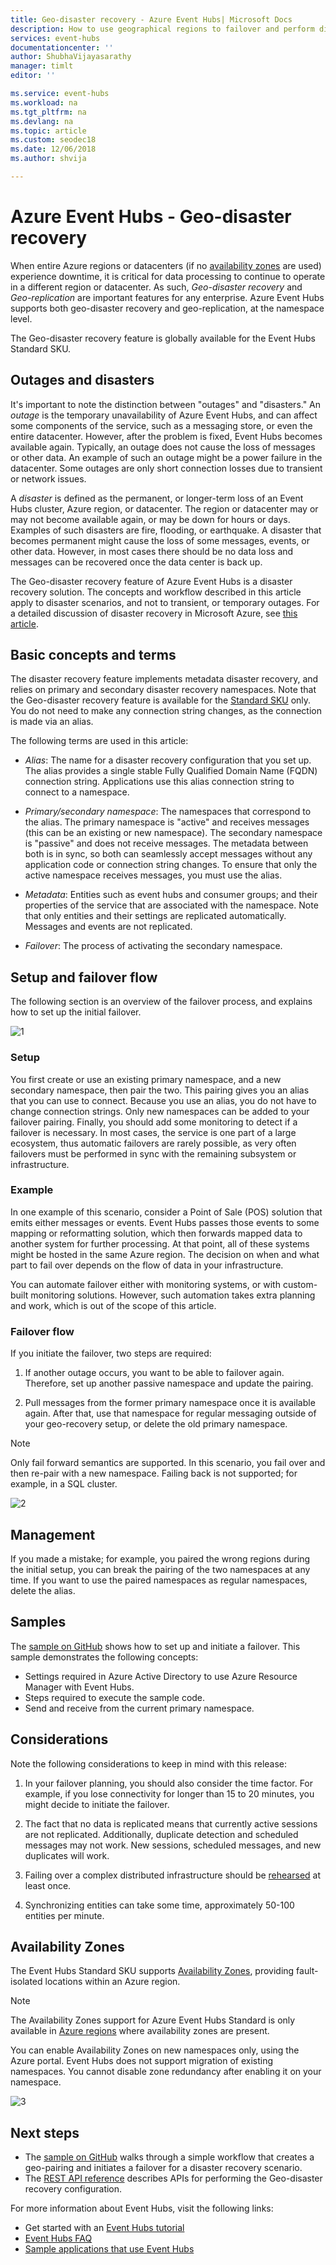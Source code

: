 ```yaml
---
title: Geo-disaster recovery - Azure Event Hubs| Microsoft Docs
description: How to use geographical regions to failover and perform disaster recovery in Azure Event Hubs
services: event-hubs
documentationcenter: ''
author: ShubhaVijayasarathy
manager: timlt
editor: ''

ms.service: event-hubs
ms.workload: na
ms.tgt_pltfrm: na
ms.devlang: na
ms.topic: article
ms.custom: seodec18
ms.date: 12/06/2018
ms.author: shvija

---
```


# Azure Event Hubs - Geo-disaster recovery 

When entire Azure regions or datacenters (if no [availability zones](../availability-zones/az-overview.md) are used) experience downtime, it is critical for data processing to continue to operate in a different region or datacenter. As such, *Geo-disaster recovery* and *Geo-replication* are important features for any enterprise. Azure Event Hubs supports both geo-disaster recovery and geo-replication, at the namespace level. 

The Geo-disaster recovery feature is globally available for the Event Hubs Standard SKU.

## Outages and disasters

It's important to note the distinction between "outages" and "disasters." An *outage* is the temporary unavailability of Azure Event Hubs, and can affect some components of the service, such as a messaging store, or even the entire datacenter. However, after the problem is fixed, Event Hubs becomes available again. Typically, an outage does not cause the loss of messages or other data. An example of such an outage might be a power failure in the datacenter. Some outages are only short connection losses due to transient or network issues. 

A *disaster* is defined as the permanent, or longer-term loss of an Event Hubs cluster, Azure region, or datacenter. The region or datacenter may or may not become available again, or may be down for hours or days. Examples of such disasters are fire, flooding, or earthquake. A disaster that becomes permanent might cause the loss of some messages, events, or other data. However, in most cases there should be no data loss and messages can be recovered once the data center is back up.

The Geo-disaster recovery feature of Azure Event Hubs is a disaster recovery solution. The concepts and workflow described in this article apply to disaster scenarios, and not to transient, or temporary outages. For a detailed discussion of disaster recovery in Microsoft Azure, see [this article](/azure/architecture/resiliency/disaster-recovery-azure-applications).

## Basic concepts and terms

The disaster recovery feature implements metadata disaster recovery, and relies on primary and secondary disaster recovery namespaces. Note that the Geo-disaster recovery feature is available for the [Standard SKU](https://azure.microsoft.com/pricing/details/event-hubs/) only. You do not need to make any connection string changes, as the connection is made via an alias.

The following terms are used in this article:

-  *Alias*: The name for a disaster recovery configuration that you set up. The alias provides a single stable Fully Qualified Domain Name (FQDN) connection string. Applications use this alias connection string to connect to a namespace. 

-  *Primary/secondary namespace*: The namespaces that correspond to the alias. The primary namespace is "active" and receives messages (this can be an existing or new namespace). The secondary namespace is "passive" and does not receive messages. The metadata between both is in sync, so both can seamlessly accept messages without any application code or connection string changes. To ensure that only the active namespace receives messages, you must use the alias. 

-  *Metadata*: Entities such as event hubs and consumer groups; and their properties of the service that are associated with the namespace. Note that only entities and their settings are replicated automatically. Messages and events are not replicated. 

-  *Failover*: The process of activating the secondary namespace.

## Setup and failover flow

The following section is an overview of the failover process, and explains how to set up the initial failover. 

![1][]

### Setup

You first create or use an existing primary namespace, and a new secondary namespace, then pair the two. This pairing gives you an alias that you can use to connect. Because you use an alias, you do not have to change connection strings. Only new namespaces can be added to your failover pairing. Finally, you should add some monitoring to detect if a failover is necessary. In most cases, the service is one part of a large ecosystem, thus automatic failovers are rarely possible, as very often failovers must be performed in sync with the remaining subsystem or infrastructure.

### Example

In one example of this scenario, consider a Point of Sale (POS) solution that emits either messages or events. Event Hubs passes those events to some mapping or reformatting solution, which then forwards mapped data to another system for further processing. At that point, all of these systems might be hosted in the same Azure region. The decision on when and what part to fail over depends on the flow of data in your infrastructure. 

You can automate failover either with monitoring systems, or with custom-built monitoring solutions. However, such automation takes extra planning and work, which is out of the scope of this article.

### Failover flow

If you initiate the failover, two steps are required:

1. If another outage occurs, you want to be able to failover again. Therefore, set up another passive namespace and update the pairing. 

2. Pull messages from the former primary namespace once it is available again. After that, use that namespace for regular messaging outside of your geo-recovery setup, or delete the old primary namespace.

> [!NOTE]
> Only fail forward semantics are supported. In this scenario, you fail over and then re-pair with a new namespace. Failing back is not supported; for example, in a SQL cluster. 

![2][]

## Management

If you made a mistake; for example, you paired the wrong regions during the initial setup, you can break the pairing of the two namespaces at any time. If you want to use the paired namespaces as regular namespaces, delete the alias.

## Samples

The [sample on GitHub](https://github.com/Azure/azure-event-hubs/tree/master/samples/DotNet/GeoDRClient) shows how to set up and initiate a failover. This sample demonstrates the following concepts:

- Settings required in Azure Active Directory to use Azure Resource Manager with Event Hubs. 
- Steps required to execute the sample code. 
- Send and receive from the current primary namespace. 

## Considerations

Note the following considerations to keep in mind with this release:

1. In your failover planning, you should also consider the time factor. For example, if you lose connectivity for longer than 15 to 20 minutes, you might decide to initiate the failover. 
 
2. The fact that no data is replicated means that currently active sessions are not replicated. Additionally, duplicate detection and scheduled messages may not work. New sessions, scheduled messages, and new duplicates will work. 

3. Failing over a complex distributed infrastructure should be [rehearsed](/azure/architecture/resiliency/disaster-recovery-azure-applications#disaster-simulation) at least once. 

4. Synchronizing entities can take some time, approximately 50-100 entities per minute.

## Availability Zones 

The Event Hubs Standard SKU supports [Availability Zones](../availability-zones/az-overview.md), providing fault-isolated locations within an Azure region. 

> [!NOTE]
> The Availability Zones support for Azure Event Hubs Standard is only available in [Azure regions](../availability-zones/az-overview.md#regions-that-support-availability-zones) where availability zones are present.

You can enable Availability Zones on new namespaces only, using the Azure portal. Event Hubs does not support migration of existing namespaces. You cannot disable zone redundancy after enabling it on your namespace.

![3][]

## Next steps

* The [sample on GitHub](https://github.com/Azure/azure-event-hubs/tree/master/samples/DotNet/GeoDRClient) walks through a simple workflow that creates a geo-pairing and initiates a failover for a disaster recovery scenario.
* The [REST API reference](/rest/api/eventhub/disasterrecoveryconfigs) describes APIs for performing the Geo-disaster recovery configuration.

For more information about Event Hubs, visit the following links:

* Get started with an [Event Hubs tutorial](event-hubs-dotnet-standard-getstarted-send.md)
* [Event Hubs FAQ](event-hubs-faq.md)
* [Sample applications that use Event Hubs](https://github.com/Azure/azure-event-hubs/tree/master/samples)

[1]: ./media/event-hubs-geo-dr/geo1.png
[2]: ./media/event-hubs-geo-dr/geo2.png
[3]: ./media/event-hubs-geo-dr/eh-az.png